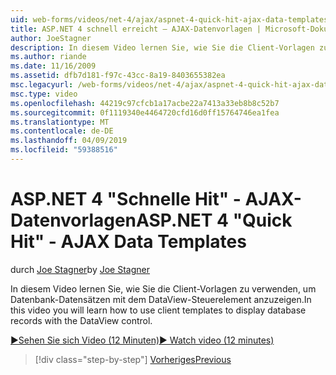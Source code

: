 ```yaml
---
uid: web-forms/videos/net-4/ajax/aspnet-4-quick-hit-ajax-data-templates
title: ASP.NET 4 schnell erreicht – AJAX-Datenvorlagen | Microsoft-Dokumentation
author: JoeStagner
description: In diesem Video lernen Sie, wie Sie die Client-Vorlagen zu verwenden, um Datenbank-Datensätzen mit dem DataView-Steuerelement anzuzeigen.
ms.author: riande
ms.date: 11/16/2009
ms.assetid: dfb7d181-f97c-43cc-8a19-8403655382ea
msc.legacyurl: /web-forms/videos/net-4/ajax/aspnet-4-quick-hit-ajax-data-templates
msc.type: video
ms.openlocfilehash: 44219c97cfcb1a17acbe22a7413a33eb8b8c52b7
ms.sourcegitcommit: 0f1119340e4464720cfd16d0ff15764746ea1fea
ms.translationtype: MT
ms.contentlocale: de-DE
ms.lasthandoff: 04/09/2019
ms.locfileid: "59388516"
---
```

# <a name="aspnet-4-quick-hit---ajax-data-templates"></a><span data-ttu-id="36f4a-103">ASP.NET 4 "Schnelle Hit" - AJAX-Datenvorlagen</span><span class="sxs-lookup"><span data-stu-id="36f4a-103">ASP.NET 4 "Quick Hit" - AJAX Data Templates</span></span>

<span data-ttu-id="36f4a-104">durch [Joe Stagner](https://github.com/JoeStagner)</span><span class="sxs-lookup"><span data-stu-id="36f4a-104">by [Joe Stagner](https://github.com/JoeStagner)</span></span>

<span data-ttu-id="36f4a-105">In diesem Video lernen Sie, wie Sie die Client-Vorlagen zu verwenden, um Datenbank-Datensätzen mit dem DataView-Steuerelement anzuzeigen.</span><span class="sxs-lookup"><span data-stu-id="36f4a-105">In this video you will learn how to use client templates to display database records with the DataView control.</span></span> 

[<span data-ttu-id="36f4a-106">&#9654;Sehen Sie sich Video (12 Minuten)</span><span class="sxs-lookup"><span data-stu-id="36f4a-106">&#9654; Watch video (12 minutes)</span></span>](https://channel9.msdn.com/Blogs/ASP-NET-Site-Videos/aspnet-4-quick-hit-ajax-data-templates)

> [!div class="step-by-step"]
> [<span data-ttu-id="36f4a-107">Vorheriges</span><span class="sxs-lookup"><span data-stu-id="36f4a-107">Previous</span></span>](aspnet-4-quick-hit-jquery-syntax-for-microsoft-ajax.md)
